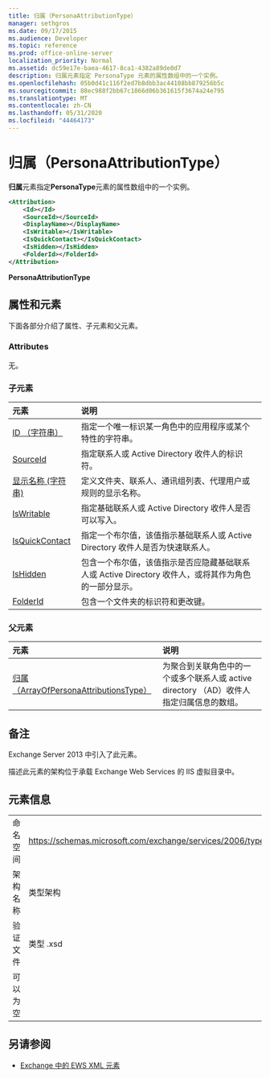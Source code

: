 ```yaml
---
title: 归属（PersonaAttributionType）
manager: sethgros
ms.date: 09/17/2015
ms.audience: Developer
ms.topic: reference
ms.prod: office-online-server
localization_priority: Normal
ms.assetid: dc59e17e-baea-4617-8ca1-4382a89de0d7
description: 归属元素指定 PersonaType 元素的属性数组中的一个实例。
ms.openlocfilehash: 05b0d41c116f2ed7b8dbb3ac44108bb879256b5c
ms.sourcegitcommit: 88ec988f2bb67c1866d06b361615f3674a24e795
ms.translationtype: MT
ms.contentlocale: zh-CN
ms.lasthandoff: 05/31/2020
ms.locfileid: "44464173"
---
```

# <a name="attribution-personaattributiontype"></a>归属（PersonaAttributionType）

**归属**元素指定**PersonaType**元素的属性数组中的一个实例。 
  
```XML
<Attribution>
    <Id></Id>
    <SourceId></SourceId>
    <DisplayName></DisplayName>
    <IsWritable></IsWritable>
    <IsQuickContact></IsQuickContact>
    <IsHidden></IsHidden>
    <FolderId></FolderId>
</Attribution>
```

 **PersonaAttributionType**
## <a name="attributes-and-elements"></a>属性和元素

下面各部分介绍了属性、子元素和父元素。
  
### <a name="attributes"></a>Attributes

无。
  
### <a name="child-elements"></a>子元素

|**元素**|**说明**|
|:-----|:-----|
|[ID （字符串）](id-string.md) <br/> |指定一个唯一标识某一角色中的应用程序或某个特性的字符串。  <br/> |
|[SourceId](sourceid.md) <br/> |指定联系人或 Active Directory 收件人的标识符。  <br/> |
|[显示名称 (字符串)](displayname-string.md) <br/> |定义文件夹、联系人、通讯组列表、代理用户或规则的显示名称。  <br/> |
|[IsWritable](iswritable.md) <br/> |指定基础联系人或 Active Directory 收件人是否可以写入。  <br/> |
|[IsQuickContact](isquickcontact.md) <br/> |指定一个布尔值，该值指示基础联系人或 Active Directory 收件人是否为快速联系人。  <br/> |
|[IsHidden](ishidden.md) <br/> |包含一个布尔值，该值指示是否应隐藏基础联系人或 Active Directory 收件人，或将其作为角色的一部分显示。  <br/> |
|[FolderId](folderid.md) <br/> |包含一个文件夹的标识符和更改键。  <br/> |
   
### <a name="parent-elements"></a>父元素

|**元素**|**说明**|
|:-----|:-----|
|[归属（ArrayOfPersonaAttributionsType）](attributions-arrayofpersonaattributionstype.md) <br/> |为聚合到关联角色中的一个或多个联系人或 active directory （AD）收件人指定归属信息的数组。  <br/> |
   
## <a name="remarks"></a>备注

Exchange Server 2013 中引入了此元素。
  
描述此元素的架构位于承载 Exchange Web Services 的 IIS 虚拟目录中。
  
## <a name="element-information"></a>元素信息

|||
|:-----|:-----|
|命名空间  <br/> |https://schemas.microsoft.com/exchange/services/2006/types  <br/> |
|架构名称  <br/> |类型架构  <br/> |
|验证文件  <br/> |类型 .xsd  <br/> |
|可以为空  <br/> ||
   
## <a name="see-also"></a>另请参阅

- [Exchange 中的 EWS XML 元素](ews-xml-elements-in-exchange.md)

